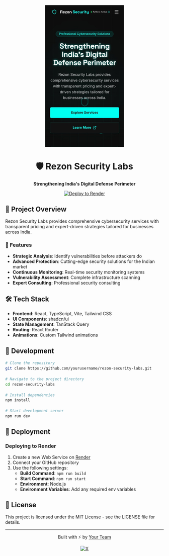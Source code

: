 
<div align="center">
  <img src="public/og-image.jpg" alt="Rezon Security Labs" width="250px" />
  
  # 🛡️ Rezon Security Labs

  <p>
    <strong>Strengthening India's Digital Defense Perimeter</strong>
  </p>
  
  <p>
    <a href="https://render.com/deploy?repo=https://github.com/yourusername/rezon-security-labs">
      <img src="https://render.com/images/deploy-to-render-button.svg" alt="Deploy to Render" />
    </a>
  </p>
</div>

## 🔐 Project Overview

Rezon Security Labs provides comprehensive cybersecurity services with transparent pricing and expert-driven strategies tailored for businesses across India.

### 🚀 Features

- **Strategic Analysis**: Identify vulnerabilities before attackers do
- **Advanced Protection**: Cutting-edge security solutions for the Indian market
- **Continuous Monitoring**: Real-time security monitoring systems
- **Vulnerability Assessment**: Complete infrastructure scanning
- **Expert Consulting**: Professional security consulting

## 🛠️ Tech Stack

- **Frontend**: React, TypeScript, Vite, Tailwind CSS
- **UI Components**: shadcn/ui
- **State Management**: TanStack Query
- **Routing**: React Router
- **Animations**: Custom Tailwind animations

## 🔧 Development

```bash
# Clone the repository
git clone https://github.com/yourusername/rezon-security-labs.git

# Navigate to the project directory
cd rezon-security-labs

# Install dependencies
npm install

# Start development server
npm run dev
```

## 🚀 Deployment

### Deploying to Render

1. Create a new Web Service on [Render](https://render.com)
2. Connect your GitHub repository
3. Use the following settings:
   - **Build Command**: `npm run build`
   - **Start Command**: `npm run start`
   - **Environment**: Node.js
   - **Environment Variables**: Add any required env variables


## 📝 License

This project is licensed under the MIT License - see the LICENSE file for details.

---

<div align="center">
  <p>Built with ⚡ by <a href="https://github.com/PrakharYud">Your Team</a></p>
  
  <p>
    <a href="https://x.com/PralharYud">
      <img src="https://img.shields.io/badge/Twitter-1DA1F2?style=for-the-badge&logo=twitter&logoColor=white" alt="X" />
    </a>
  </p>
</div>
